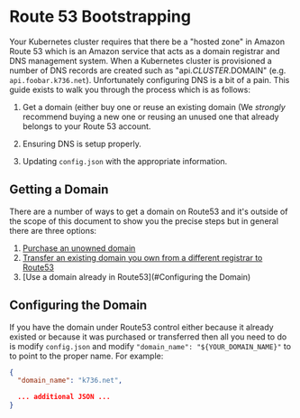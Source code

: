 # Route 53 Bootstrapping

Your Kubernetes cluster requires that there be a "hosted zone" in Amazon Route 53 which is an Amazon service that acts as a domain registrar and DNS management system. When a Kubernetes cluster is provisioned a number of DNS records are created such as "api.$CLUSTER.$DOMAIN" (e.g. `api.foobar.k736.net`). Unfortunately configuring DNS is a bit of a pain. This guide exists to walk you through the process which is as follows:

1. Get a domain (either buy one or reuse an existing domain (We *strongly* recommend buying a new one or reusing an unused one that already belongs to your Route 53 account.

2. Ensuring DNS is setup properly.

3. Updating `config.json` with the appropriate information.

## Getting a Domain 

There are a number of ways to get a domain on Route53 and it's outside of the scope of this document to show you the precise steps but in general there are three options:

1. [Purchase an unowned domain](http://docs.aws.amazon.com/Route53/latest/DeveloperGuide/registrar.html)
2. [Transfer an existing domain you own from a different registrar to Route53](http://docs.aws.amazon.com/Route53/latest/DeveloperGuide/domain-transfer-to-route-53.html)
3. [Use a domain already in Route53](#Configuring the Domain)

## Configuring the Domain

If you have the domain under Route53 control either because it already existed or because it was purchased or transferred then all you need to do is modify `config.json` and modify `"domain_name": "${YOUR_DOMAIN_NAME}"` to to point to the proper name. For example:

```json
{
  "domain_name": "k736.net",

  ... additional JSON ...
}
```
